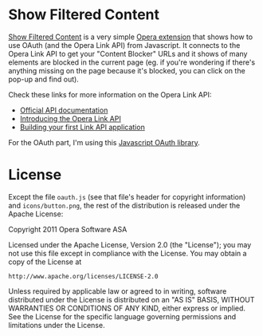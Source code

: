 Show Filtered Content
=====================

[Show Filtered Content](https://addons.opera.com/addons/extensions/details/show-filtered-content/)
is a very simple
[Opera extension](https://addons.opera.com/addons/extensions/) that
shows how to use OAuth (and the Opera Link API) from Javascript. It
connects to the Opera Link API to get your "Content Blocker" URLs and
it shows of many elements are blocked in the current page (eg. if
you're wondering if there's anything missing on the page because it's
blocked, you can click on the pop-up and find out).

Check these links for more information on the Opera Link API:

* [Official API documentation](http://www.opera.com/docs/apis/linkrest/)
* [Introducing the Opera Link API](http://dev.opera.com/articles/view/introducing-the-opera-link-api/)
* [Building your first Link API application](http://dev.opera.com/articles/view/building-your-first-link-api-application/)

For the OAuth part, I'm using this [Javascript OAuth library](http://oauth.googlecode.com/svn/code/javascript/).

License
=======

Except the file `oauth.js` (see that file's header for copyright
information) and `icons/button.png`, the rest of the distribution is
released under the Apache License:


Copyright 2011 Opera Software ASA

Licensed under the Apache License, Version 2.0 (the "License");
you may not use this file except in compliance with the License.
You may obtain a copy of the License at

    http://www.apache.org/licenses/LICENSE-2.0

Unless required by applicable law or agreed to in writing, software
distributed under the License is distributed on an "AS IS" BASIS,
WITHOUT WARRANTIES OR CONDITIONS OF ANY KIND, either express or implied.
See the License for the specific language governing permissions and
limitations under the License.
